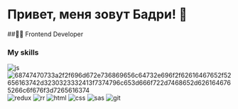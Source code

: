 # Привет, меня зовут Бадри! 👋

##👨‍💻 Frontend Developer

###   My skills

 ![js](https://github.com/Badri1390/Badri1390/assets/118565535/2198bcaa-5800-40ef-9eb1-7030db5c545f) ![68747470733a2f2f696d672e736869656c64732e696f2f62616467652f52656163742d3230323332413f7374796c653d666f722d7468652d6261646765266c6f676f3d7265616374](https://github.com/Badri1390/Badri1390/assets/118565535/41c77577-f7a7-4c11-acd1-aba2dcfb8904) ![redux](https://github.com/Badri1390/Badri1390/assets/118565535/6d88cf0c-1b05-41c7-a321-c5d907f22fd3) ![rr](https://github.com/Badri1390/Badri1390/assets/118565535/6e726924-8446-403c-84c2-d9f30aa698a3) ![html](https://github.com/Badri1390/Badri1390/assets/118565535/598fa602-184b-4d27-be32-b9044ed387cc) ![css](https://github.com/Badri1390/Badri1390/assets/118565535/0d1a698b-aaf3-4194-9e9d-337d16a14fc5) ![sas](https://github.com/Badri1390/Badri1390/assets/118565535/8fa43e6e-2e2a-46de-9225-68bf53586b9b) ![git](https://github.com/Badri1390/Badri1390/assets/118565535/be8852ef-72ba-4e15-b585-1ee0c38f3d71)






